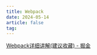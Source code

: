 ```yaml
---
title: Webpack
date: 2024-05-14
article: false
tag:
---
```


[Webpack详细讲解(建议收藏) - 掘金](https://juejin.cn/post/7101643125117943839)
